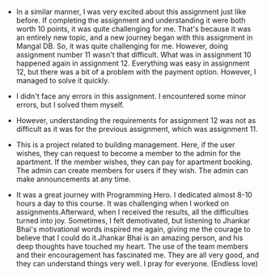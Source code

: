 
- In a similar manner, I was very excited about this assignment just like before. If completing the assignment and understanding it were both worth 10 points, it was quite challenging for me. That's because it was an entirely new topic, and a new journey began with this assignment in Mangal DB. So, it was quite challenging for me. However, doing assignment number 11 wasn't that difficult. What was in assignment 10 happened again in assignment 12. Everything was easy in assignment 12, but there was a bit of a problem with the payment option. However, I managed to solve it quickly.

- I didn't face any errors in this assignment. I encountered some minor errors, but I solved them myself.

- However, understanding the requirements for assignment 12 was not as difficult as it was for the previous assignment, which was assignment 11.


- This is a project related to building management. Here, if the user wishes, they can request to become a member to the admin for the apartment. If the member wishes, they can pay for apartment booking. The admin can create members for users if they wish. The admin can make announcements at any time.




- It was a great journey with Programming Hero. I dedicated almost 8-10 hours a day to this course. It was challenging when I worked on assignments.Afterward, when I received the results, all the difficulties turned into joy. Sometimes, I felt demotivated, but listening to Jhankar Bhai's motivational words inspired me again, giving me the courage to believe that I could do it.Jhankar Bhai is an amazing person, and his deep thoughts have touched my heart. The use of the team members and their encouragement has fascinated me. They are all very good, and they can understand things very well. I pray for everyone. (Endless love)

